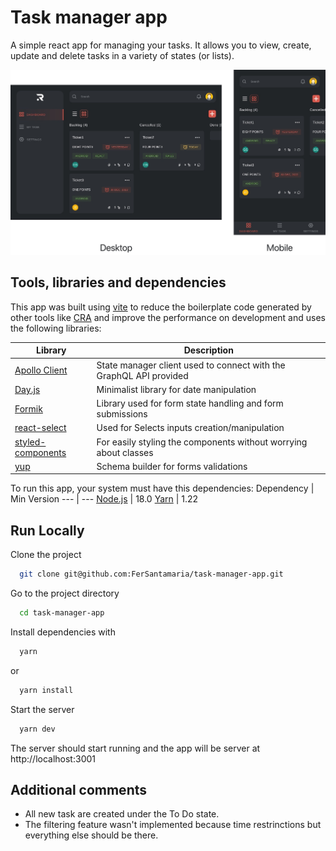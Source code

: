 
# Task manager app

A simple react app for managing your tasks. It allows you to view, create, update and delete tasks in a variety of states (or lists).

![alt text](https://github.com/FerSantamaria/task-manager-app/blob/main/readme_content/task-manager.jpeg "Task manager app")


## Tools, libraries and dependencies
This app was built using [vite](https://vitejs.dev/) to reduce the boilerplate
code generated by other tools like [CRA](https://create-react-app.dev/) and improve 
the performance on development and uses the following libraries:

Library | Description
--- | --- 
[Apollo Client](https://www.apollographql.com/docs/react/) | State manager client used to connect with the GraphQL API provided
[Day.js](https://day.js.org/) | Minimalist library for date manipulation
[Formik](https://formik.org) | Library used for form state handling and form submissions
[react-select](https://react-select.com/home) | Used for Selects inputs creation/manipulation
[styled-components](https://styled-components.com/) | For easily styling the components without worrying about classes
[yup](https://github.com/jquense/yup) | Schema builder for forms validations

To run this app, your system must have this dependencies:
Dependency | Min Version
--- | --- 
[Node.js](https://nodejs.org/en/) | 18.0
[Yarn](https://classic.yarnpkg.com/en/) | 1.22

## Run Locally

 Clone the project

```bash
  git clone git@github.com:FerSantamaria/task-manager-app.git
```

Go to the project directory

```bash
  cd task-manager-app
```

Install dependencies with

```bash
  yarn
```

or

```bash
  yarn install
```

Start the server

```bash
  yarn dev
```
The server should start running and the app will be server at http://localhost:3001
## Additional comments

- All new task are created under the To Do state.
- The filtering feature wasn't implemented because time restrinctions but everything
else should be there.
